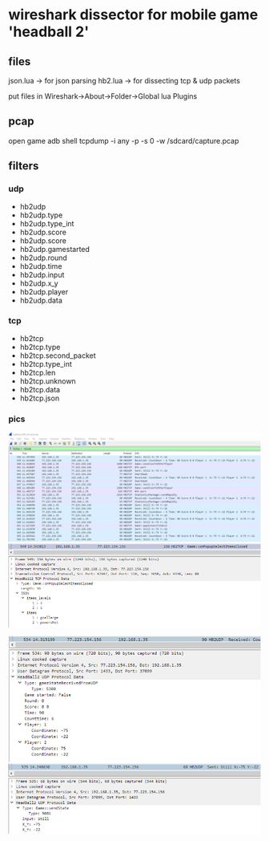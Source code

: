 # wireshark dissector for mobile game 'headball 2'

## files
json.lua -> for json parsing
hb2.lua -> for dissecting tcp & udp packets

put files in Wireshark->About->Folder->Global lua Plugins

## pcap
open game
adb shell tcpdump -i any -p -s 0 -w /sdcard/capture.pcap

## filters

### udp
- hb2udp
- hb2udp.type
- hb2udp.type_int
- hb2udp.score
- hb2udp.score
- hb2udp.gamestarted
- hb2udp.round
- hb2udp.time
- hb2udp.input
- hb2udp.x_y
- hb2udp.player
- hb2udp.data

### tcp
- hb2tcp
- hb2tcp.type
- hb2tcp.second_packet
- hb2tcp.type_int
- hb2tcp.len
- hb2tcp.unknown
- hb2tcp.data
- hb2tcp.json

### pics

![](wireshark.png)
![](json.png)

![](gamestate_received.png)
![](gamestate_sent.png)